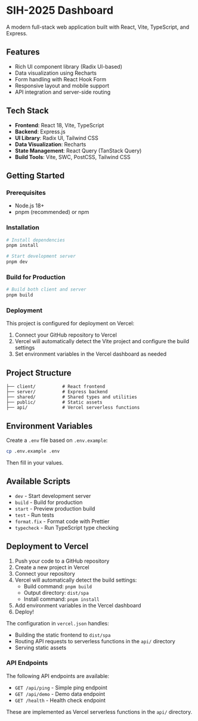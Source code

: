 # SIH-2025 Dashboard

A modern full-stack web application built with React, Vite, TypeScript, and Express.

## Features

- Rich UI component library (Radix UI-based)
- Data visualization using Recharts
- Form handling with React Hook Form
- Responsive layout and mobile support
- API integration and server-side routing

## Tech Stack

- **Frontend**: React 18, Vite, TypeScript
- **Backend**: Express.js
- **UI Library**: Radix UI, Tailwind CSS
- **Data Visualization**: Recharts
- **State Management**: React Query (TanStack Query)
- **Build Tools**: Vite, SWC, PostCSS, Tailwind CSS

## Getting Started

### Prerequisites

- Node.js 18+
- pnpm (recommended) or npm

### Installation

```bash
# Install dependencies
pnpm install

# Start development server
pnpm dev
```

### Build for Production

```bash
# Build both client and server
pnpm build
```

### Deployment

This project is configured for deployment on Vercel:

1. Connect your GitHub repository to Vercel
2. Vercel will automatically detect the Vite project and configure the build settings
3. Set environment variables in the Vercel dashboard as needed

## Project Structure

```
├── client/          # React frontend
├── server/          # Express backend
├── shared/          # Shared types and utilities
├── public/          # Static assets
├── api/             # Vercel serverless functions
```

## Environment Variables

Create a `.env` file based on `.env.example`:

```bash
cp .env.example .env
```

Then fill in your values.

## Available Scripts

- `dev` - Start development server
- `build` - Build for production
- `start` - Preview production build
- `test` - Run tests
- `format.fix` - Format code with Prettier
- `typecheck` - Run TypeScript type checking

## Deployment to Vercel

1. Push your code to a GitHub repository
2. Create a new project in Vercel
3. Connect your repository
4. Vercel will automatically detect the build settings:
   - Build command: `pnpm build`
   - Output directory: `dist/spa`
   - Install command: `pnpm install`
5. Add environment variables in the Vercel dashboard
6. Deploy!

The configuration in `vercel.json` handles:
- Building the static frontend to `dist/spa`
- Routing API requests to serverless functions in the `api/` directory
- Serving static assets

### API Endpoints

The following API endpoints are available:

- `GET /api/ping` - Simple ping endpoint
- `GET /api/demo` - Demo data endpoint
- `GET /health` - Health check endpoint

These are implemented as Vercel serverless functions in the `api/` directory.